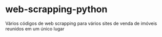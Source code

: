 # web-scrapping-python
Vários códigos de web scrapping para vários sites de venda de imóveis reunidos em um único lugar
